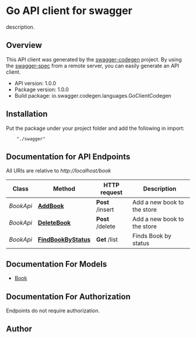 # Go API client for swagger

description.

## Overview
This API client was generated by the [swagger-codegen](https://github.com/swagger-api/swagger-codegen) project.  By using the [swagger-spec](https://github.com/swagger-api/swagger-spec) from a remote server, you can easily generate an API client.

- API version: 1.0.0
- Package version: 1.0.0
- Build package: io.swagger.codegen.languages.GoClientCodegen

## Installation
Put the package under your project folder and add the following in import:
```
    "./swagger"
```

## Documentation for API Endpoints

All URIs are relative to *http://localhost/book*

Class | Method | HTTP request | Description
------------ | ------------- | ------------- | -------------
*BookApi* | [**AddBook**](docs/BookApi.md#addbook) | **Post** /insert | Add a new book to the store
*BookApi* | [**DeleteBook**](docs/BookApi.md#deletebook) | **Post** /delete | Add a new book to the store
*BookApi* | [**FindBookByStatus**](docs/BookApi.md#findbookbystatus) | **Get** /list | Finds Book by status


## Documentation For Models

 - [Book](docs/Book.md)


## Documentation For Authorization
 Endpoints do not require authorization.


## Author



